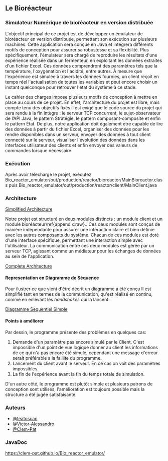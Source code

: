 ## Le Bioréacteur
### Simulateur Numérique de bioréacteur en version distribuée

L'objectif principal de ce projet est de développer  un émulateur de bioréacteur en version distribuée, permettant son exécution sur plusieurs machines. Cette application sera conçue en Java et intégrera différents motifs de conception pour assurer sa robustesse et sa flexibilité. Plus spécifiquement, l'émulateur sera chargé de reproduire les résultats d'une expérience réalisée dans un fermenteur, en exploitant les données extraites d'un fichier Excel. Ces données comprendront des paramètres tels que la température, l'oxygénation et l'acidité, entre autres.
À mesure que l'expérience est simulée à travers les données fournies, un client reçoit en temps réel l'actualisation de toutes les variables et peut encore choisir un instant quelconque pour retrouver l'état du système à ce stade.

Le cahier des charges impose plusieurs motifs de conception à mettre en place au cours de ce projet. En effet, l'architecture du projet est libre, mais compte tenu des objectifs fixés il est exigé que le code source du projet qui sera rendu à la fin intègre : le serveur TCP concurrent, le sujet-observateur de l’API Java, le pattern Stratégie, le pattern composant-composite et enfin le pattern État. De plus, notre application doit également etre capable de lire des données à partir du fichier Excel, organiser des données pour les rendre disponibles dans un serveur, envoyer des données à tout client connecté sur le serveur, visualiser l'évolution des données dans les interfaces utilisateur des clients et enfin envoyer des valeurs de commandes lorsque nécessaire.

### Exécution
Après avoir télechargé le projet, exécutez Bio_reactor_emulator/out/production/reactor/bioreactor/MainBioreactor.class puis Bio_reactor_emulator/out/production/reactor/client/MainClient.java 

### Architecture
[Simplified Architecture](https://enstabretagne-my.sharepoint.com/:i:/g/personal/victor_queiroz_ensta-bretagne_org/EYz3aq8TPSJMu6IilJv9rIMBZR3Pk8VQ2UkMeWuMX0f8nQ?e=Vdpe5u)

Notre projet est structuré en deux modules distincts : un module client et un module bioréacteur\ref{appendix:raw}.. Ces deux modules sont conçus de manière indépendante pour assurer une interaction claire et bien définie avec les autres composants du système. Chacun de ces modules est doté d'une interface spécifique, permettant une interaction simple avec l'utilisateur. La communication entre ces deux modules est gérée par un serveur TCP, agissant comme un médiateur pour les échanges de données au sein de l'application.

[Complete Architecture](https://enstabretagne-my.sharepoint.com/:i:/g/personal/victor_queiroz_ensta-bretagne_org/EXojc2LkLolFiJ3FAP_43tQBTGpfWETSFKZh-Nl6q7f1oQ?e=yTXuhr)

#### Representation en Diagramme de Séquence

Pour ilustrer ce que vient d'être décrit un diagramme a été conçu Il est simplifié tant en termes de la communication, qu'est réalisé en continu, comme en enlevant les *handshakes* qui la lancent.

[Diagramme Sequentiel Simple](https://enstabretagne-my.sharepoint.com/:i:/g/personal/victor_queiroz_ensta-bretagne_org/EXa6kITP1N1Gp6sh2NhQlk8BEeXAKIIp_FYSuyhT0qPS6A?e=gCgxRv)

#### Points à améliorer

Par dessin, le programme présente des problèmes en quelques cas:
1. Demande d'un paramètre pas encore simulé par le Client. C'est impossible d'un point de vue logique donner au client les informations de ce qui n'a pas encore été simulé, cependant une message d'erreur serait préférable a la faillite du programme.
2. Lancement du client avant le serveur. En ce cas on voit des paramètres impossibles.
3. La fin de l'expérience avant la fin du temps totale de simulation.

D'un autre côté, le programme est plutôt simple et plusieurs patrons de conception sont utilisés, l'amélioration est toujours possible mais la structure a été jugée satisfaisante.

### Auteurs

- [@teatoscan](https://www.github.com/teatoscan)
- [@Victor-Alessandro](https://github.com/Victor-Alessandro)
- [@Clem-Pat](https://www.github.com/Clem-Pat)

### JavaDoc 
https://clem-pat.github.io/Bio_reactor_emulator/
